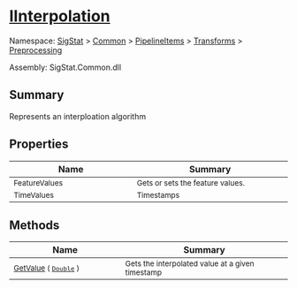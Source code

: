 # [IInterpolation](./IInterpolation.md)

Namespace: [SigStat]() > [Common](./../../../README.md) > [PipelineItems]() > [Transforms]() > [Preprocessing](./README.md)

Assembly: SigStat.Common.dll

## Summary
Represents an interploation algorithm

## Properties

| Name | Summary | 
| --- | --- | 
| <sub>FeatureValues</sub><img width=200 unselectable="on"/>  | <sub>Gets or sets the feature values.</sub><img width=200 unselectable="on"/>  | <br>
| <sub>TimeValues</sub><img width=200 unselectable="on"/>  | <sub>Timestamps</sub><img width=200 unselectable="on"/>  | <br>


## Methods

| Name | Summary | 
| --- | --- | 
| <sub>[GetValue](./Methods/IInterpolation-100663760.md) ( [`Double`](https://docs.microsoft.com/en-us/dotnet/api/System.Double) )</sub><img width=200 unselectable="on"/>  | <sub>Gets the interpolated value at a given timestamp</sub><img width=200 unselectable="on"/>  | <br>


